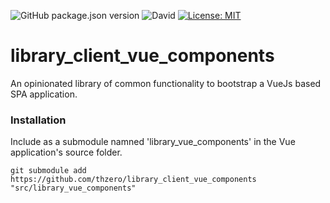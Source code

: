 ![GitHub package.json version](https://img.shields.io/github/package-json/v/thzero/library_client_vue_components)
![David](https://img.shields.io/david/thzero/library_client_vue_components)
[![License: MIT](https://img.shields.io/badge/License-MIT-yellow.svg)](https://opensource.org/licenses/MIT)

# library_client_vue_components

An opinionated library of common functionality to bootstrap a VueJs based SPA application.

### Installation

Include as a submodule namned 'library_vue_components' in the Vue application's source folder.

```
git submodule add https://github.com/thzero/library_client_vue_components "src/library_vue_components"
```
